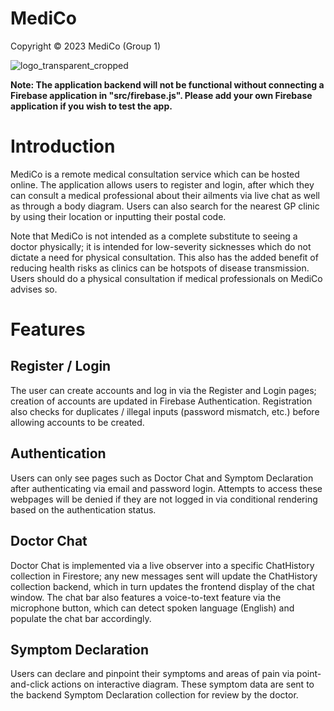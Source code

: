 # MediCo
Copyright © 2023 MediCo (Group 1)

![logo_transparent_cropped](https://user-images.githubusercontent.com/76023265/196356338-4a0ba752-8ebf-4eb3-adf1-1ee7d96719e6.png)

**Note: The application backend will not be functional without connecting a Firebase application in "src/firebase.js". Please add your own Firebase application if you wish to test the app.**

# Introduction

MediCo is a remote medical consultation service which can be hosted online. The application allows users to register and login, after which they can consult a medical professional about their ailments via live chat as well as through a body diagram. Users can also search for the nearest GP clinic by using their location or inputting their postal code.

Note that MediCo is not intended as a complete substitute to seeing a doctor physically; it is intended for low-severity sicknesses which do not dictate a need for physical consultation. This also has the added benefit of reducing health risks as clinics can be hotspots of disease transmission. Users should do a physical consultation if medical professionals on MediCo advises so.

# Features

## Register / Login

The user can create accounts and log in via the Register and Login pages; creation of accounts are updated in Firebase Authentication. Registration also checks for duplicates / illegal inputs (password mismatch, etc.) before allowing accounts to be created. 

## Authentication

Users can only see pages such as Doctor Chat and Symptom Declaration after authenticating via email and password login. Attempts to access these webpages will be denied if they are not logged in via conditional rendering based on the authentication status.

## Doctor Chat

Doctor Chat is implemented via a live observer into a specific ChatHistory collection in Firestore; any new messages sent will update the ChatHistory collection backend, which in turn updates the frontend display of the chat window. The chat bar also features a voice-to-text feature via the microphone button, which can detect spoken language (English) and populate the chat bar accordingly.

## Symptom Declaration

Users can declare and pinpoint their symptoms and areas of pain via point-and-click actions on interactive diagram. These symptom data are sent to the backend Symptom Declaration collection for review by the doctor.
